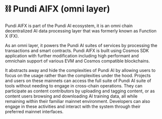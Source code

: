 # ⛓️ Pundi AIFX (omni layer)

Pundi AIFX is part of the Pundi AI ecosystem, it is an omni chain decentralized AI data processing layer that was formerly known as Function X (FX).

As an omni layer, it powers the Pundi AI suites of services by processing the transactions and smart contracts. Pundi AIFX is built using Cosmos SDK application with further modification including high performant and omnichain support of various EVM and Cosmos compatible blockchains.

It abstracts away and hide the complexities of Pundi AI by allowing users to focus on the usage rather than the complexities under the hood. Projects and users on these mainnets can access the full suite of Pundi AI suite of tools without needing to engage in cross-chain operations. They can participate as content contributors by uploading and tagging content, or as content users browsing and downloading AI training data, all while remaining within their familiar mainnet environment. Developers can also engage in these activities and interact with the system through their preferred mainnet interfaces.

<figure><img src="../../.gitbook/assets/image.png" alt=""><figcaption></figcaption></figure>

<figure><img src="../../.gitbook/assets/image (1).png" alt=""><figcaption></figcaption></figure>
